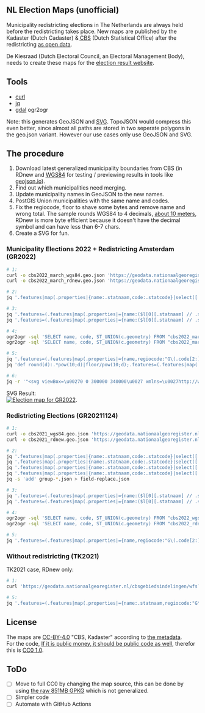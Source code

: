 NL Election Maps (unofficial)
---

Municipality redistricting elections in The Netherlands are always held before the redistricting takes place.
New maps are published by the Kadaster (Dutch Cadaster) &amp; <abbr title="Centraal Bureau voor Statistiek">CBS</abbr> (Dutch Statistical Office) after the redistricting [as open data](https://www.pdok.nl/-/cbs-gebiedsindelingen-geactualiseerd).

De Kiesraad (Dutch Electoral Council, an Electoral Management Body), needs to create these maps for the [election result website](https://www.verkiezingsuitslagen.nl/).

## Tools
- [curl](https://curl.se/)
- [jq](https://stedolan.github.io/jq/)
- [gdal](https://gdal.org/) ogr2ogr

Note: this generates GeoJSON and <abbr title="Scalable Vector Graphics">SVG</abbr>.
TopoJSON would compress this even better, since almost all paths are stored in two seperate polygons in the geo.json variant. However our use cases only use GeoJSON and SVG.

## The procedure
1. Download latest generalized municipality boundaries from CBS (in RDnew and <abbr title="World Geodetic System (WGS84)">WGS84</abbr> for testing / previewing results in tools like [geojson.io](https://geojson.io/)).
2. Find out which municipalities need merging.
3. Update municipality names in GeoJSON to the new names.
4. PostGIS Union municipalities with the same name and codes.
5. Fix the regiocode, floor to shave some bytes and remove name and wrong total. The sample rounds WGS84 to 4 decimals, [about 10 meters](https://wiki.openstreetmap.org/wiki/Precision_of_coordinates#Precision_of_latitudes), RDnew is more byte efficient because it doesn't have the decimal symbol and can have less than 6-7 chars.
6. Create a SVG for fun.

### Municipality Elections 2022 + Redistricting Amsterdam (GR2022)

```bash
# 1:
curl -o cbs2022_march_wgs84.geo.json 'https://geodata.nationaalgeoregister.nl/cbsgebiedsindelingen/wfs?request=GetFeature&service=WFS&version=2.0.0&typeName=cbs_gemeente_2022_gegeneraliseerd&srsName=EPSG:4326&outputFormat=json'
curl -o cbs2022_march_rdnew.geo.json 'https://geodata.nationaalgeoregister.nl/cbsgebiedsindelingen/wfs?request=GetFeature&service=WFS&version=2.0.0&typeName=cbs_gemeente_2022_gegeneraliseerd&outputFormat=json'

# 2:
jq '.features|map(.properties|{name:.statnaam,code:.statcode}|select([.name]|inside(["Weesp"]))|{(.name):"Amsterdam",(.code):"GM0363"})|add' cbs2022_march_rdnew.geo.json -c > field-replace.json

# 3:
jq '.features=(.features|map(.properties|={name:($l[0][.statnaam] // .statnaam),code:($l[0][.statcode] // .statcode)}|.id|=empty|.geometry_name|=empty))' cbs2022_march_wgs84.geo.json --slurpfile l field-replace.json -c > cbs2022_march_wgs84_pre_union.geo.json
jq '.features=(.features|map(.properties|={name:($l[0][.statnaam] // .statnaam),code:($l[0][.statcode] // .statcode)}|.id|=empty|.geometry_name|=empty))' cbs2022_march_rdnew.geo.json --slurpfile l field-replace.json -c > cbs2022_march_rdnew_pre_union.geo.json

# 4:
ogr2ogr -sql 'SELECT name, code, ST_UNION(c.geometry) FROM "cbs2022_march_wgs84_pre_union.geo" c GROUP BY name, code;' -dialect SQLITE cbs2022_april_wgs84.geo.json cbs2022_march_wgs84_pre_union.geo.json
ogr2ogr -sql 'SELECT name, code, ST_UNION(c.geometry) FROM "cbs2022_march_rdnew_pre_union.geo" c GROUP BY name, code;' -dialect SQLITE cbs2022_april_rdnew.geo.json cbs2022_march_rdnew_pre_union.geo.json

# 5:
jq '.features=(.features|map(.properties|={name,regiocode:"G\(.code[2:])"}|.id|=empty|.geometry.coordinates|=map_values(map_values(map_values(if type == "array" then map_values(floor) else floor end)))))|.name|=empty|.totalFeatures|=empty' cbs2022_april_rdnew.geo.json -c > cbs2022_april.min.geo.json
jq 'def round(d):.*pow(10;d)|floor/pow(10;d);.features=(.features|map(.properties|={name,regiocode:"G\(.code[2:])"}|.id|=empty|.geometry.coordinates|=map_values(map_values(map_values(if type == "array" then map_values(round(4)) else round(4) end)))))|.name|=empty|.totalFeatures|=empty' cbs2022_april_wgs84.geo.json -c > cbs2022_april_wgs84.min.geo.json

# 6:
jq -r '"<svg viewBox=\u00270 0 300000 340000\u0027 xmlns=\u0027http://www.w3.org/2000/svg\u0027>\n<defs><style>polygon{fill:none;pointer-events:all;stroke:gray;stroke-width:100pt;}.inactive polygon{fill:#CCC;}g:hover>polygon{fill:#004894;}</style></defs>\n\(.features|map("<g \(if [.properties.name]|inside($inactive) then "class=\u0027inactive\u0027 " else "" end)id=\u0027\(.properties.code)\u0027><title>\(.properties.name)</title>\(.geometry|if (.type=="Polygon") then [.coordinates] else .coordinates end|map(map("<polygon points=\u0027\(map([.[0],629000-.[1]]|map_values(floor)|join(","))|join(" "))\u0027/>"))|flatten|join(""))</g>")|join("\n"))\n</svg>"' cbs2022_april_rdnew.geo.json --argjson inactive '["Eemsdelta","Boxtel","Oisterwijk","Vught","Dijk en Waard","Land van Cuijk","Maashorst","Purmerend","Brielle","Hellevoetsluis","Westvoorne"]' > gr2022.svg
```
SVG Result: \
[![Election map for GR2022](gr2022.svg)](https://raw.githubusercontent.com/kiesraad/electionmaps/main/gr2022.svg).

### Redistricting Elections (GR20211124)

```bash
# 1:
curl -o cbs2021_wgs84.geo.json 'https://geodata.nationaalgeoregister.nl/cbsgebiedsindelingen/wfs?request=GetFeature&service=WFS&version=2.0.0&typeName=cbs_gemeente_2021_gegeneraliseerd&srsName=EPSG:4326&outputFormat=json'
curl -o cbs2021_rdnew.geo.json 'https://geodata.nationaalgeoregister.nl/cbsgebiedsindelingen/wfs?request=GetFeature&service=WFS&version=2.0.0&typeName=cbs_gemeente_2021_gegeneraliseerd&outputFormat=json'

# 2:
jq '.features|map(.properties|{name:.statnaam,code:.statcode}|select([.name]|inside(["Uden","Landerd"]))|{(.name):"Maashorst",(.code):"GM1991"})|add' cbs2021_rdnew.geo.json -c > group-maashorst.json
jq '.features|map(.properties|{name:.statnaam,code:.statcode}|select([.name]|inside(["Boxmeer","Cuijk","Grave","Mill en Sint Hubert","Sint Anthonis"]))|{(.name):"Land van Cuijk",(.code):"GM1982"})|add' cbs2021_rdnew.geo.json -c > group-landvancuijk.json
jq '.features|map(.properties|{name:.statnaam,code:.statcode}|select([.name]|inside(["Heerhugowaard","Langedijk"]))|{(.name):"Dijk en Waard",(.code):"GM1980"})|add' cbs2021_rdnew.geo.json -c > group-dijkenwaard.json
jq '.features|map(.properties|{name:.statnaam,code:.statcode}|select([.name]|inside(["Beemster"]))|{(.name):"Purmerend",(.code):"GM0439"})|add' cbs2021_rdnew.geo.json -c > group-purmerend.json
jq -s 'add' group-*.json > field-replace.json

# 3:
jq '.features=(.features|map(.properties|={name:($l[0][.statnaam] // .statnaam),code:($l[0][.statcode] // .statcode)}|.id|=empty|.geometry_name|=empty))' cbs2021_wgs84.geo.json --slurpfile l field-replace.json -c > cbs2022_wgs84_pre_union.geo.json
jq '.features=(.features|map(.properties|={name:($l[0][.statnaam] // .statnaam),code:($l[0][.statcode] // .statcode)}|.id|=empty|.geometry_name|=empty))' cbs2021_rdnew.geo.json --slurpfile l field-replace.json -c > cbs2022_rdnew_pre_union.geo.json

# 4:
ogr2ogr -sql 'SELECT name, code, ST_UNION(c.geometry) FROM "cbs2022_wgs84_pre_union.geo" c GROUP BY name, code;' -dialect SQLITE cbs2022_wgs84.geo.json cbs2022_wgs84_pre_union.geo.json
ogr2ogr -sql 'SELECT name, code, ST_UNION(c.geometry) FROM "cbs2022_rdnew_pre_union.geo" c GROUP BY name, code;' -dialect SQLITE cbs2022_rdnew.geo.json cbs2022_rdnew_pre_union.geo.json

# 5:
jq '.features=(.features|map(.properties|={name,regiocode:"G\(.code[2:])"}|.id|=empty|.geometry.coordinates|=map_values(map_values(map_values(if type == "array" then map_values(floor) else floor end)))))|.name|=empty|.totalFeatures|=empty' cbs2022_rdnew.geo.json -c > cbs2022.min.geo.json
```

### Without redistricting (TK2021)

TK2021 case, RDnew only:
```bash
# 1:
curl 'https://geodata.nationaalgeoregister.nl/cbsgebiedsindelingen/wfs?request=GetFeature&service=WFS&version=1.1.0&typeName=cbsgebiedsindelingen:cbs_gemeente_2021_gegeneraliseerd&outputFormat=json' -o 2021.geo.json

# 5:
jq '.features=(.features|map(.properties|={name:.statnaam,regiocode:"G\(.statcode[2:])"}|.id|=empty|.geometry.coordinates|=map_values(map_values(map_values(map_values(floor))))))' 2021.geo.json -c > 2021.min.geo.json
```

## License

The maps are [CC-BY-4.0](https://creativecommons.org/licenses/by/4.0/deed) "CBS, Kadaster" according to [the metadata](https://www.nationaalgeoregister.nl/geonetwork/srv/dut/xml.metadata.get?uuid=effe1ab0-073d-437c-af13-df5c5e07d6cd). \
For the code, [If it is public money, it should be public code as well](https://publiccode.eu/), therefor this is [CC0 1.0](https://creativecommons.org/publicdomain/zero/1.0/).

## ToDo

- [ ] Move to full CC0 by changing the map source, this can be done by using [the raw 851MB GPKG](https://geodata.nationaalgeoregister.nl/cbsgebiedsindelingen/atom/cbsgebiedsindelingen.xml) which is not generalized.
- [ ] Simpler code
- [ ] Automate with GitHub Actions
